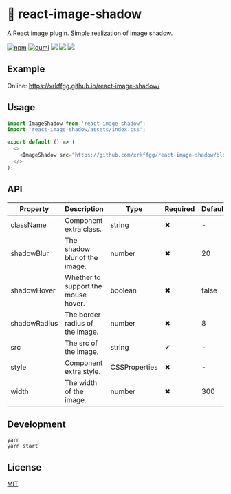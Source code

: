 # 🌈 react-image-shadow

A React image plugin. Simple realization of image shadow.

[![npm](https://img.shields.io/npm/v/react-image-shadow?style=flat-square)](https://www.npmjs.com/package/react-image-shadow) [![dumi](https://img.shields.io/badge/docs%20by-dumi-blue?style=flat-square)](https://github.com/umijs/dumi) ![](https://img.shields.io/github/last-commit/xrkffgg/react-image-shadow/main?color=%23722ed1&style=flat-square) ![](https://img.shields.io/npm/dm/react-image-shadow?style=flat-square) ![](https://img.shields.io/npm/l/react-image-shadow?style=flat-square)

## Example

Online: https://xrkffgg.github.io/react-image-shadow/

## Usage

```js
import ImageShadow from 'react-image-shadow';
import 'react-image-shadow/assets/index.css';

export default () => (
  <>
    <ImageShadow src="https://github.com/xrkffgg/react-image-shadow/blob/main/image/red.png?raw=true" />
  </>
);
```

## API

| Property     | Description                         | Type          | Required | Default |
| ------------ | ----------------------------------- | ------------- | -------- | ------- |
| className    | Component extra class.              | string        | ✖        | -       |
| shadowBlur   | The shadow blur of the image.       | number        | ✖        | 20      |
| shadowHover  | Whether to support the mouse hover. | boolean       | ✖        | false   |
| shadowRadius | The border radius of the image.     | number        | ✖        | 8       |
| src          | The src of the image.               | string        | ✔        | -       |
| style        | Component extra style.              | CSSProperties | ✖        | -       |
| width        | The width of the image.             | number        | ✖        | 300     |

## Development

```
yarn
yarn start
```

## License

[MIT](https://github.com/xrkffgg/react-image-shadow/blob/main/LICENSE)
